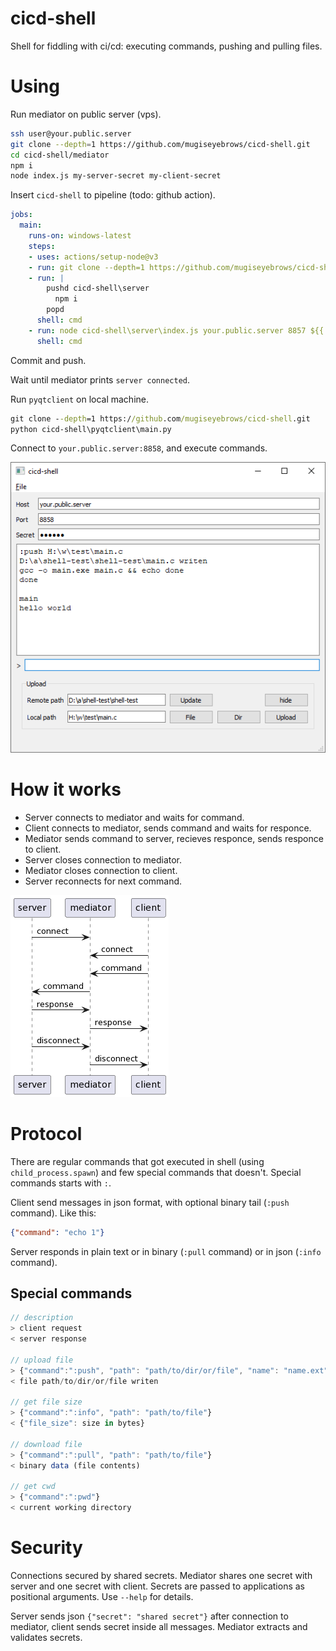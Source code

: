 # cicd-shell

Shell for fiddling with ci/cd: executing commands, pushing and pulling files.

# Using

Run mediator on public server (vps).

```bash
ssh user@your.public.server
git clone --depth=1 https://github.com/mugiseyebrows/cicd-shell.git
cd cicd-shell/mediator
npm i
node index.js my-server-secret my-client-secret
```

Insert `cicd-shell` to pipeline (todo: github action).

```yaml
jobs:
  main:
    runs-on: windows-latest
    steps:
    - uses: actions/setup-node@v3
    - run: git clone --depth=1 https://github.com/mugiseyebrows/cicd-shell.git
    - run: |
        pushd cicd-shell\server
          npm i
        popd
      shell: cmd
    - run: node cicd-shell\server\index.js your.public.server 8857 ${{ secrets.SERVER_SECRET }}
      shell: cmd
```

Commit and push.

Wait until mediator prints `server connected`.

Run `pyqtclient` on local machine. 

```cmd
git clone --depth=1 https://github.com/mugiseyebrows/cicd-shell.git
python cicd-shell\pyqtclient\main.py
```

Connect to `your.public.server:8858`, and execute commands.

![image](images/pyqtclient.png)

# How it works

- Server connects to mediator and waits for command.
- Client connects to mediator, sends command and waits for responce. 
- Mediator sends command to server, recieves responce, sends responce to client.
- Server closes connection to mediator. 
- Mediator closes connection to client.
- Server reconnects for next command.

![image](images/sequence-diagram.png)

# Protocol

There are regular commands that got executed in shell (using `child_process.spawn`) and few special commands that doesn't. Special commands starts with `:`.

Client send messages in json format, with optional binary tail (`:push` command). Like this:

```json
{"command": "echo 1"}
```

Server responds in plain text or in binary (`:pull` command) or in json (`:info` command).

## Special commands

```javascript
// description
> client request
< server response

// upload file
> {"command":":push", "path": "path/to/dir/or/file", "name": "name.ext", "file_size": size in bytes}binary data (file contents)
< file path/to/dir/or/file writen

// get file size
> {"command":":info", "path": "path/to/file"} 
< {"file_size": size in bytes}

// download file
> {"command":":pull", "path": "path/to/file"}
< binary data (file contents)

// get cwd
> {"command":":pwd"}
< current working directory
```

# Security

Connections secured by shared secrets. Mediator shares one secret with server and one secret with client. Secrets are passed to applications as positional arguments. Use `--help` for details.

Server sends json `{"secret": "shared secret"}` after connection to mediator, client sends secret inside all messages. Mediator extracts and validates secrets.